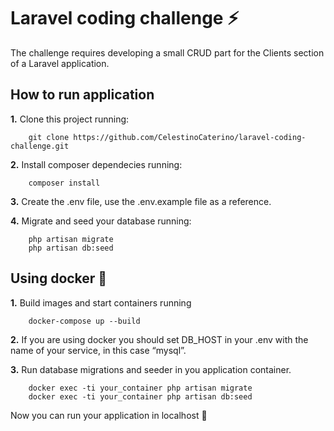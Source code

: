 # Laravel coding challenge :zap:

The challenge requires developing a small CRUD part for the Clients section of a Laravel application.


## How to run application

**1.** Clone this project running:

        git clone https://github.com/CelestinoCaterino/laravel-coding-challenge.git
        
**2.** Install composer dependecies running:

        composer install
        
**3.** Create the .env file, use the .env.example file as a reference.

**4.** Migrate and seed your database running:

        php artisan migrate
        php artisan db:seed
        
## Using docker :whale2:

**1.** Build images and start containers running

        docker-compose up --build

**2.**  If you are using docker you should set DB_HOST in your .env with the name of your service, in this case “mysql”.

**3.**  Run database migrations and seeder in you application container.

        docker exec -ti your_container php artisan migrate
        docker exec -ti your_container php artisan db:seed


 Now you can run your application in localhost :rocket: